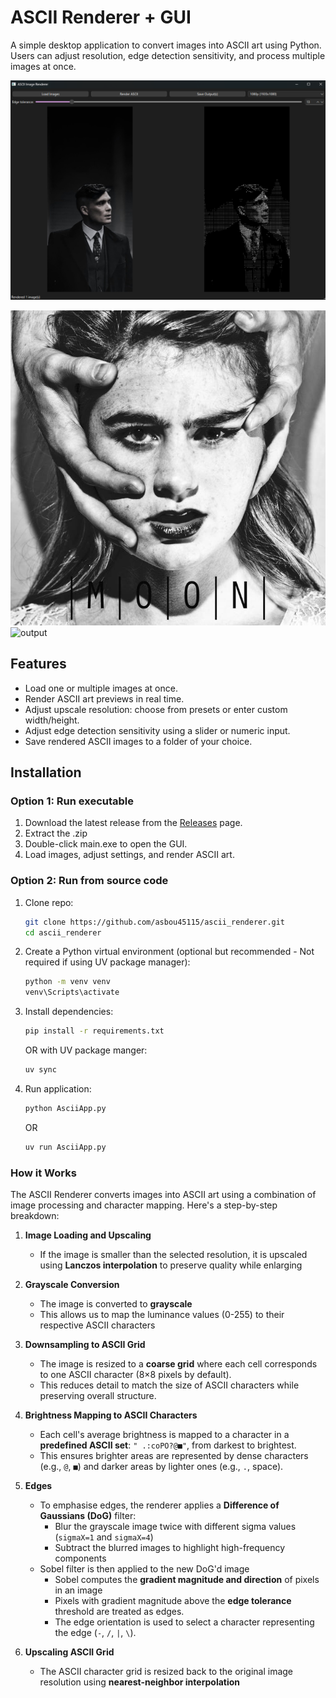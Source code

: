 # ASCII Renderer + GUI
A simple desktop application to convert images into ASCII art using Python. Users can adjust resolution, edge detection sensitivity, and process multiple images at once.

![alt text](images/image.png)

![input](images/moon.png)
![output](output/moon.png)

## Features
- Load one or multiple images at once.
- Render ASCII art previews in real time.
- Adjust upscale resolution: choose from presets or enter custom width/height.
- Adjust edge detection sensitivity using a slider or numeric input.
- Save rendered ASCII images to a folder of your choice.

## Installation
### Option 1: Run executable
1) Download the latest release from the [Releases](https://github.com/asbou45115/ascii_renderer/releases)
 page.
2) Extract the .zip
3) Double-click main.exe to open the GUI.
4) Load images, adjust settings, and render ASCII art.

### Option 2: Run from source code
1) Clone repo:
    ```bash
    git clone https://github.com/asbou45115/ascii_renderer.git
    cd ascii_renderer
    ```

2) Create a Python virtual environment (optional but recommended - Not required if using UV package manager):
    ```bash
    python -m venv venv
    venv\Scripts\activate
    ```

3) Install dependencies:
    ```bash
    pip install -r requirements.txt
    ```
    OR with UV package manger:
    ```bash
    uv sync
    ```

4) Run application:
    ```bash
    python AsciiApp.py
    ```
    OR 
    ```bash
    uv run AsciiApp.py
    ```

### How it Works
The ASCII Renderer converts images into ASCII art using a combination of image processing and character mapping. Here's a step-by-step breakdown:

1) **Image Loading and Upscaling**  
   - If the image is smaller than the selected resolution, it is upscaled using **Lanczos interpolation** to preserve quality while enlarging  

2) **Grayscale Conversion**  
   - The image is converted to **grayscale**
   - This allows us to map the luminance values (0-255) to their respective ASCII characters

3) **Downsampling to ASCII Grid**  
   - The image is resized to a **coarse grid** where each cell corresponds to one ASCII character (8×8 pixels by default).  
   - This reduces detail to match the size of ASCII characters while preserving overall structure.

4) **Brightness Mapping to ASCII Characters**  
   - Each cell's average brightness is mapped to a character in a **predefined ASCII set**: `" .:coPO?@■"`, from darkest to brightest.  
   - This ensures brighter areas are represented by dense characters (e.g., `@`, `■`) and darker areas by lighter ones (e.g., `.`, space).

5) **Edges**  
   - To emphasise edges, the renderer applies a **Difference of Gaussians (DoG)** filter:  
     - Blur the grayscale image twice with different sigma values (`sigmaX=1` and `sigmaX=4`)
     - Subtract the blurred images to highlight high-frequency components   
    - Sobel filter is then applied to the new DoG'd image
        - Sobel computes the **gradient magnitude and direction** of pixels in an image
        - Pixels with gradient magnitude above the **edge tolerance** threshold are treated as edges.  
        - The edge orientation is used to select a character representing the edge (`-`, `/`, `|`, `\`).

7) **Upscaling ASCII Grid**  
   - The ASCII character grid is resized back to the original image resolution using **nearest-neighbor interpolation**


